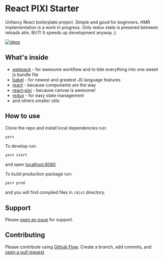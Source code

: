 # React PIXI Starter

Unfancy React boilerplate project. Simple and good for beginners.
HMR implementation is a work in progress. Only redux state is presered between reloads atm. BUT! It speeds up development anyway ;)

[![deps](https://david-dm.org/smith-chris/react-pixi-starter.svg)](https://david-dm.org/smith-chris/react-pixi-starter)

## What's inside

- [webpack](https://webpack.js.org/) - for awesome workflow and to tide everything into one sweet js bundle file
- [babel](https://babeljs.io/) - for newest and greatest JS language features
- [react](https://reactjs.org/) - because components are the way
- [react-pixi](https://reactpixi.org/) - because canvas is awesome!
- [redux](http://redux.js.org/) - for easy state management
- and others smaller utils

## How to use

Clone the repo and install local dependencies run:

```sh
yarn
```

To develop run:

```sh
yarn start
```

and open [localhost:8080](http://localhost:8080/)

To build production package run:

```sh
yarn prod
```

and you will find compiled files in `/dist` directory.

## Support

Please [open an issue](https://github.com/smith-chris/react-pixi-starter/issues/new) for support.

## Contributing

Please contribute using [Github Flow](https://guides.github.com/introduction/flow/). Create a branch, add commits, and [open a pull request](https://github.com/smith-chris/react-pixi-starter/compare).
